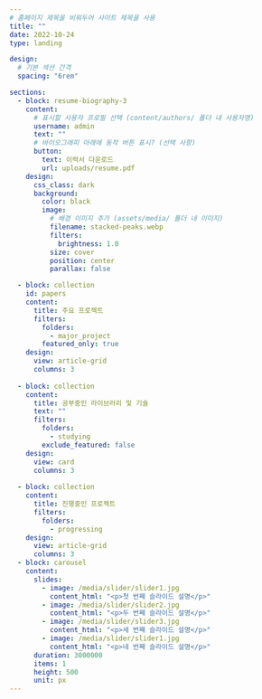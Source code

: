 ```yaml
---
# 홈페이지 제목을 비워두어 사이트 제목을 사용
title: ""
date: 2022-10-24
type: landing

design:
  # 기본 섹션 간격
  spacing: "6rem"

sections:
  - block: resume-biography-3
    content:
      # 표시할 사용자 프로필 선택 (content/authors/ 폴더 내 사용자명)
      username: admin
      text: ""
      # 바이오그래피 아래에 동작 버튼 표시? (선택 사항)
      button:
        text: 이력서 다운로드
        url: uploads/resume.pdf
    design:
      css_class: dark
      background:
        color: black
        image:
          # 배경 이미지 추가 (assets/media/ 폴더 내 이미지)
          filename: stacked-peaks.webp
          filters:
            brightness: 1.0
          size: cover
          position: center
          parallax: false

  - block: collection
    id: papers
    content:
      title: 주요 프로젝트
      filters:
        folders:
          - major_project
        featured_only: true
    design:
      view: article-grid
      columns: 3
  
  - block: collection
    content:
      title: 공부중인 라이브러리 및 기술
      text: ""
      filters:
        folders:
          - studying
        exclude_featured: false
    design:
      view: card
      columns: 3
  
  - block: collection
    content:
      title: 진행중인 프로젝트
      filters:
        folders:
          - progressing
    design:
      view: article-grid
      columns: 3
  - block: carousel
    content:
      slides:
        - image: /media/slider/slider1.jpg
          content_html: "<p>첫 번째 슬라이드 설명</p>"
        - image: /media/slider/slider2.jpg
          content_html: "<p>두 번째 슬라이드 설명</p>"
        - image: /media/slider/slider3.jpg
          content_html: "<p>세 번째 슬라이드 설명</p>"
        - image: /media/slider/slider1.jpg
          content_html: "<p>네 번째 슬라이드 설명</p>"
      duration: 3000000  
      items: 1        
      height: 500   
      unit: px       
---
```

